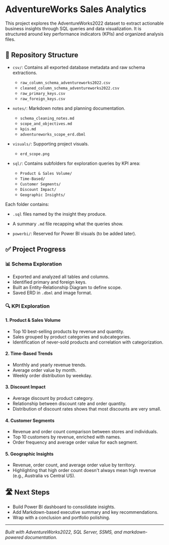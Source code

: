 # AdventureWorks Sales Analytics

This project explores the AdventureWorks2022 dataset to extract actionable business insights through SQL queries and data visualization. It is structured around key performance indicators (KPIs) and organized analysis files.

## 📁 Repository Structure

- `csv/`: Contains all exported database metadata and raw schema extractions.
  - `raw_column_schema_adventureworks2022.csv`
  - `cleaned_column_schema_adventureworks2022.csv`
  - `raw_primary_keys.csv`
  - `raw_foreign_keys.csv`

- `notes/`: Markdown notes and planning documentation.
  - `schema_cleaning_notes.md`
  - `scope_and_objectives.md`
  - `kpis.md`
  - `adventureworks_scope_erd.dbml`

- `visuals/`: Supporting project visuals.
  - `erd_scope.png`

- `sql/`: Contains subfolders for exploration queries by KPI area:
  - `Product & Sales Volume/`
  - `Time-Based/`
  - `Customer Segments/`
  - `Discount Impact/`
  - `Geographic Insights/`

Each folder contains:
  - `.sql` files named by the insight they produce.
  - A summary `.md` file recapping what the queries show.

- `powerbi/`: Reserved for Power BI visuals (to be added later).

## ✅ Project Progress

### 📊 Schema Exploration
- Exported and analyzed all tables and columns.
- Identified primary and foreign keys.
- Built an Entity-Relationship Diagram to define scope.
- Saved ERD in `.dbml` and image format.

### 🔍 KPI Exploration

#### 1. Product & Sales Volume
- Top 10 best-selling products by revenue and quantity.
- Sales grouped by product categories and subcategories.
- Identification of never-sold products and correlation with categorization.

#### 2. Time-Based Trends
- Monthly and yearly revenue trends.
- Average order value by month.
- Weekly order distribution by weekday.

#### 3. Discount Impact
- Average discount by product category.
- Relationship between discount rate and order quantity.
- Distribution of discount rates shows that most discounts are very small.

#### 4. Customer Segments
- Revenue and order count comparison between stores and individuals.
- Top 10 customers by revenue, enriched with names.
- Order frequency and average order value for each segment.

#### 5. Geographic Insights
- Revenue, order count, and average order value by territory.
- Highlighting that high order count doesn't always mean high revenue (e.g., Australia vs Central US).

## 🛣️ Next Steps

- Build Power BI dashboard to consolidate insights.
- Add Markdown-based executive summary and key recommendations.
- Wrap with a conclusion and portfolio polishing.

---

*Built with AdventureWorks2022, SQL Server, SSMS, and markdown-powered documentation.*